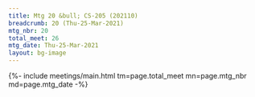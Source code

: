 ```yaml
---
title: Mtg 20 &bull; CS-205 (202110)
breadcrumb: 20 (Thu-25-Mar-2021)
mtg_nbr: 20
total_meet: 26
mtg_date: Thu-25-Mar-2021
layout: bg-image
---
```


{%- include meetings/main.html
    tm=page.total_meet
    mn=page.mtg_nbr
    md=page.mtg_date
-%}
